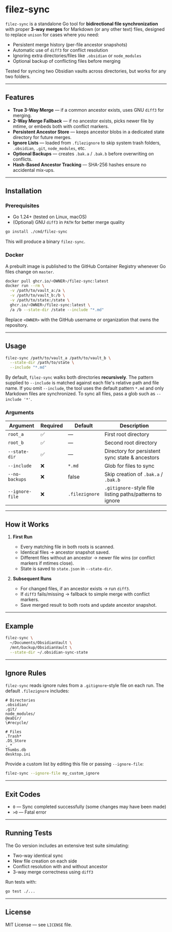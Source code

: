 # filez-sync

`filez-sync` is a standalone Go tool for **bidirectional file synchronization** with proper **3-way merges** for Markdown (or any other text) files, designed to replace `unison` for cases where you need:

* Persistent merge history (per-file ancestor snapshots)
* Automatic use of `diff3` for conflict resolution
* Ignoring extra directories/files like `.obsidian` or `node_modules`
* Optional backup of conflicting files before merging

Tested for syncing two Obsidian vaults across directories, but works for any two folders.

---

## Features

- **True 3-Way Merge** — if a common ancestor exists, uses GNU `diff3` for merging.
- **2-Way Merge Fallback** — if no ancestor exists, picks newer file by mtime, or embeds both with conflict markers.
- **Persistent Ancestor Store** — keeps ancestor blobs in a dedicated state directory for future merges.
- **Ignore Lists** — loaded from `.filezignore` to skip system trash folders, `.obsidian`, `.git`, `node_modules`, etc.
- **Optional Backups** — creates `.bak.a` / `.bak.b` before overwriting on conflicts.
- **Hash-Based Ancestor Tracking** — SHA-256 hashes ensure no accidental mix-ups.

---

## Installation

### Prerequisites
- Go 1.24+ (tested on Linux, macOS)
- (Optional) GNU `diff3` in `PATH` for better merge quality

```bash
go install ./cmd/filez-sync
```

This will produce a binary `filez-sync`.

### Docker

A prebuilt image is published to the GitHub Container Registry whenever Go files change on `master`.

```bash
docker pull ghcr.io/<OWNER>/filez-sync:latest
docker run --rm \
  -v /path/to/vault_a:/a \
  -v /path/to/vault_b:/b \
  -v /path/to/state:/state \
  ghcr.io/<OWNER>/filez-sync:latest \
  /a /b --state-dir /state --include "*.md"
```

Replace `<OWNER>` with the GitHub username or organization that owns the repository.

---

## Usage

```bash
filez-sync /path/to/vault_a /path/to/vault_b \
  --state-dir /path/to/state \
  --include "*.md"
```

By default, `filez-sync` walks both directories **recursively**. The pattern
supplied to `--include` is matched against each file's relative path and file
name. If you omit `--include`, the tool uses the default pattern `*.md` and only
Markdown files are synchronized. To sync all files, pass a glob such as
`--include '*'`.

### Arguments

| Argument       | Required | Default | Description                                     |
| -------------- | -------- | ------- | ----------------------------------------------- |
| `root_a`       | ✅        | —       | First root directory                            |
| `root_b`       | ✅        | —       | Second root directory                           |
| `--state-dir`  | ✅        | —       | Directory for persistent sync state & ancestors |
| `--include`    | ❌        | `*.md`  | Glob for files to sync                          |
| `--no-backups` | ❌        | false   | Skip creation of `.bak.a` / `.bak.b`            |
| `--ignore-file` | ❌       | `.filezignore` | `.gitignore`-style file listing paths/patterns to ignore |

---

## How it Works

1. **First Run**

   * Every matching file in both roots is scanned.
   * Identical files → ancestor snapshot saved.
   * Different files without an ancestor → newer file wins (or conflict markers if mtimes close).
   * State is saved to `state.json` in `--state-dir`.

2. **Subsequent Runs**

   * For changed files, if an ancestor exists → run `diff3`.
   * If `diff3` fails/missing → fallback to simple merge with conflict markers.
   * Save merged result to both roots and update ancestor snapshot.

---

## Example

```bash
filez-sync \
  ~/Documents/ObsidianVault \
  /mnt/backup/ObsidianVault \
  --state-dir ~/.obsidian-sync-state
```

---

## Ignore Rules

`filez-sync` reads ignore rules from a `.gitignore`-style file on each run. The default
`.filezignore` includes:

```gitignore
# Directories
.obsidian/
.git/
node_modules/
@eaDir/
\#recycle/

# Files
.Trash*
.DS_Store
._*
Thumbs.db
desktop.ini
```

Provide a custom list by editing this file or passing `--ignore-file`:

```bash
filez-sync --ignore-file my_custom_ignore
```

---

## Exit Codes

* `0` — Sync completed successfully (some changes may have been made)
* `>0` — Fatal error

---

## Running Tests

The Go version includes an extensive test suite simulating:

* Two-way identical sync
* New file creation on each side
* Conflict resolution with and without ancestor
* 3-way merge correctness using `diff3`

Run tests with:

```bash
go test ./...
```

---

## License

MIT License — see `LICENSE` file.

